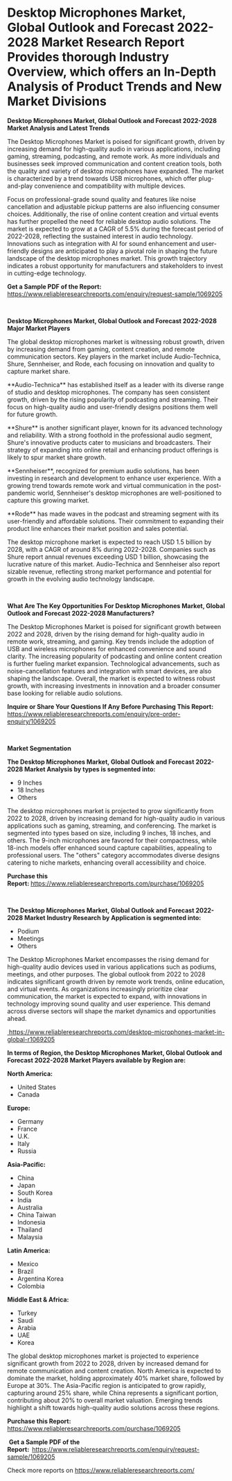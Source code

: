 <p><h1>Desktop Microphones Market, Global Outlook and Forecast 2022-2028 Market Research Report Provides thorough Industry Overview, which offers an In-Depth Analysis of Product Trends and New Market Divisions</h1></p><p><strong>Desktop Microphones Market, Global Outlook and Forecast 2022-2028 Market Analysis and Latest Trends</strong></p>
<p><p>The Desktop Microphones Market is poised for significant growth, driven by increasing demand for high-quality audio in various applications, including gaming, streaming, podcasting, and remote work. As more individuals and businesses seek improved communication and content creation tools, both the quality and variety of desktop microphones have expanded. The market is characterized by a trend towards USB microphones, which offer plug-and-play convenience and compatibility with multiple devices.</p><p>Focus on professional-grade sound quality and features like noise cancellation and adjustable pickup patterns are also influencing consumer choices. Additionally, the rise of online content creation and virtual events has further propelled the need for reliable desktop audio solutions. The market is expected to grow at a CAGR of 5.5% during the forecast period of 2022-2028, reflecting the sustained interest in audio technology. Innovations such as integration with AI for sound enhancement and user-friendly designs are anticipated to play a pivotal role in shaping the future landscape of the desktop microphones market. This growth trajectory indicates a robust opportunity for manufacturers and stakeholders to invest in cutting-edge technology.</p></p>
<p><strong>Get a Sample PDF of the Report:&nbsp;</strong> <a href="https://www.reliableresearchreports.com/enquiry/request-sample/1069205?utm_campaign=3210&utm_medium=2&utm_source=Github&utm_content=ia&utm_term=21032025&utm_id=desktop-microphones-market-global-outlook-and-forecast-2022-2028">https://www.reliableresearchreports.com/enquiry/request-sample/1069205</a></p>
<p>&nbsp;</p>
<p><strong>Desktop Microphones Market, Global Outlook and Forecast 2022-2028 Major Market Players</strong></p>
<p><p>The global desktop microphones market is witnessing robust growth, driven by increasing demand from gaming, content creation, and remote communication sectors. Key players in the market include Audio-Technica, Shure, Sennheiser, and Rode, each focusing on innovation and quality to capture market share.</p><p>**Audio-Technica** has established itself as a leader with its diverse range of studio and desktop microphones. The company has seen consistent growth, driven by the rising popularity of podcasting and streaming. Their focus on high-quality audio and user-friendly designs positions them well for future growth.</p><p>**Shure** is another significant player, known for its advanced technology and reliability. With a strong foothold in the professional audio segment, Shure's innovative products cater to musicians and broadcasters. Their strategy of expanding into online retail and enhancing product offerings is likely to spur market share growth.</p><p>**Sennheiser**, recognized for premium audio solutions, has been investing in research and development to enhance user experience. With a growing trend towards remote work and virtual communication in the post-pandemic world, Sennheiser's desktop microphones are well-positioned to capture this growing market.</p><p>**Rode** has made waves in the podcast and streaming segment with its user-friendly and affordable solutions. Their commitment to expanding their product line enhances their market position and sales potential.</p><p>The desktop microphone market is expected to reach USD 1.5 billion by 2028, with a CAGR of around 8% during 2022-2028. Companies such as Shure report annual revenues exceeding USD 1 billion, showcasing the lucrative nature of this market. Audio-Technica and Sennheiser also report sizable revenue, reflecting strong market performance and potential for growth in the evolving audio technology landscape.</p></p>
<p>&nbsp;</p>
<p><strong>What Are The Key Opportunities For Desktop Microphones Market, Global Outlook and Forecast 2022-2028 Manufacturers?</strong></p>
<p><p>The Desktop Microphones Market is poised for significant growth between 2022 and 2028, driven by the rising demand for high-quality audio in remote work, streaming, and gaming. Key trends include the adoption of USB and wireless microphones for enhanced convenience and sound clarity. The increasing popularity of podcasting and online content creation is further fueling market expansion. Technological advancements, such as noise-cancellation features and integration with smart devices, are also shaping the landscape. Overall, the market is expected to witness robust growth, with increasing investments in innovation and a broader consumer base looking for reliable audio solutions.</p></p>
<p><strong>Inquire or Share Your Questions If Any Before Purchasing This Report:</strong> <a href="https://www.reliableresearchreports.com/enquiry/pre-order-enquiry/1069205?utm_campaign=3210&utm_medium=2&utm_source=Github&utm_content=ia&utm_term=21032025&utm_id=desktop-microphones-market-global-outlook-and-forecast-2022-2028">https://www.reliableresearchreports.com/enquiry/pre-order-enquiry/1069205</a></p>
<p>&nbsp;</p>
<p><strong>Market Segmentation</strong></p>
<p><strong>The Desktop Microphones Market, Global Outlook and Forecast 2022-2028 Market Analysis by types is segmented into:</strong></p>
<p><ul><li>9 Inches</li><li>18 Inches</li><li>Others</li></ul></p>
<p><p>The desktop microphones market is projected to grow significantly from 2022 to 2028, driven by increasing demand for high-quality audio in various applications such as gaming, streaming, and conferencing. The market is segmented into types based on size, including 9 inches, 18 inches, and others. The 9-inch microphones are favored for their compactness, while 18-inch models offer enhanced sound capture capabilities, appealing to professional users. The "others" category accommodates diverse designs catering to niche markets, enhancing overall accessibility and choice.</p></p>
<p><strong>Purchase this Report:&nbsp;</strong><a href="https://www.reliableresearchreports.com/purchase/1069205?utm_campaign=3210&utm_medium=2&utm_source=Github&utm_content=ia&utm_term=21032025&utm_id=desktop-microphones-market-global-outlook-and-forecast-2022-2028">https://www.reliableresearchreports.com/purchase/1069205</a></p>
<p>&nbsp;</p>
<p><strong>The Desktop Microphones Market, Global Outlook and Forecast 2022-2028 Market Industry Research by Application is segmented into:</strong></p>
<p><ul><li>Podium</li><li>Meetings</li><li>Others</li></ul></p>
<p><p>The Desktop Microphones Market encompasses the rising demand for high-quality audio devices used in various applications such as podiums, meetings, and other purposes. The global outlook from 2022 to 2028 indicates significant growth driven by remote work trends, online education, and virtual events. As organizations increasingly prioritize clear communication, the market is expected to expand, with innovations in technology improving sound quality and user experience. This demand across diverse sectors will shape the market dynamics and opportunities ahead.</p></p>
<p><a href="https://www.reliableresearchreports.com/desktop-microphones-market-in-global-r1069205?utm_campaign=3210&utm_medium=2&utm_source=Github&utm_content=ia&utm_term=21032025&utm_id=desktop-microphones-market-global-outlook-and-forecast-2022-2028">&nbsp;https://www.reliableresearchreports.com/desktop-microphones-market-in-global-r1069205</a></p>
<p><strong>In terms of Region, the Desktop Microphones Market, Global Outlook and Forecast 2022-2028 Market Players available by Region are:</strong></p>
<p>
    <p> <strong> North America: </strong>
        <ul>
            <li>United States</li>
            <li>Canada</li>
        </ul>
        </p> 
    <p> <strong> Europe: </strong>
        <ul>
            <li>Germany</li>
            <li>France</li>
            <li>U.K.</li>
            <li>Italy</li>
            <li>Russia</li>
        </ul>
        </p> 
    <p> <strong> Asia-Pacific: </strong>
        <ul>
            <li>China</li>
            <li>Japan</li>
            <li>South Korea</li>
            <li>India</li>
            <li>Australia</li>
            <li>China Taiwan</li>
            <li>Indonesia</li>
            <li>Thailand</li>
            <li>Malaysia</li>
        </ul>
        </p> 
    <p> <strong> Latin America: </strong>
        <ul>
            <li>Mexico</li>
            <li>Brazil</li>
            <li>Argentina Korea</li>
            <li>Colombia</li>
        </ul>
        </p> 
    <p> <strong> Middle East & Africa: </strong>
        <ul>
            <li>Turkey</li>
            <li>Saudi</li>
            <li>Arabia</li>
            <li>UAE</li>
            <li>Korea</li>
        </ul>
    </p>
    </p>
<p><p>The global desktop microphones market is projected to experience significant growth from 2022 to 2028, driven by increased demand for remote communication and content creation. North America is expected to dominate the market, holding approximately 40% market share, followed by Europe at 30%. The Asia-Pacific region is anticipated to grow rapidly, capturing around 25% share, while China represents a significant portion, contributing about 20% to overall market valuation. Emerging trends highlight a shift towards high-quality audio solutions across these regions.</p></p>
<p><strong>Purchase this Report: </strong><a href="https://www.reliableresearchreports.com/purchase/1069205?utm_campaign=3210&utm_medium=2&utm_source=Github&utm_content=ia&utm_term=21032025&utm_id=desktop-microphones-market-global-outlook-and-forecast-2022-2028">https://www.reliableresearchreports.com/purchase/1069205</a></p>
<p>&nbsp;<strong>Get a Sample PDF of the Report:&nbsp;&nbsp;</strong><a href="https://www.reliableresearchreports.com/enquiry/request-sample/1069205?utm_campaign=3210&utm_medium=2&utm_source=Github&utm_content=ia&utm_term=21032025&utm_id=desktop-microphones-market-global-outlook-and-forecast-2022-2028">https://www.reliableresearchreports.com/enquiry/request-sample/1069205</a></p>
<p><strong></strong></p>
<p>Check more reports on <a href="https://www.reliableresearchreports.com/?utm_campaign=3210&utm_medium=2&utm_source=Github&utm_content=ia&utm_term=21032025&utm_id=desktop-microphones-market-global-outlook-and-forecast-2022-2028">https://www.reliableresearchreports.com/</a></p>
